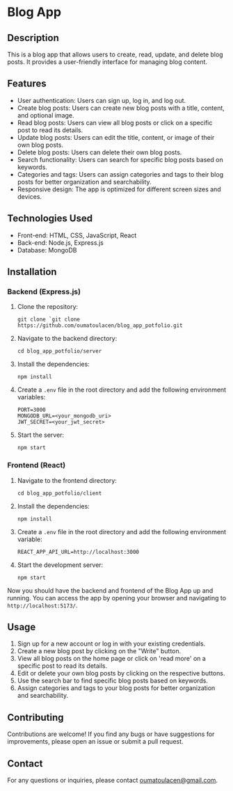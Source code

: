 # Blog App

## Description

This is a blog app that allows users to create, read, update, and delete blog posts. It provides a user-friendly interface for managing blog content.

## Features

- User authentication: Users can sign up, log in, and log out.
- Create blog posts: Users can create new blog posts with a title, content, and optional image.
- Read blog posts: Users can view all blog posts or click on a specific post to read its details.
- Update blog posts: Users can edit the title, content, or image of their own blog posts.
- Delete blog posts: Users can delete their own blog posts.
- Search functionality: Users can search for specific blog posts based on keywords.
- Categories and tags: Users can assign categories and tags to their blog posts for better organization and searchability.
- Responsive design: The app is optimized for different screen sizes and devices.

## Technologies Used

- Front-end: HTML, CSS, JavaScript, React
- Back-end: Node.js, Express.js
- Database: MongoDB

## Installation


### Backend (Express.js)

1. Clone the repository:

     ```
    git clone `git clone https://github.com/oumatoulacen/blog_app_potfolio.git
    ```

2. Navigate to the backend directory:

    ```
    cd blog_app_potfolio/server
    ```

3. Install the dependencies:

    ```
    npm install
    ```

4. Create a `.env` file in the root directory and add the following environment variables:

    ```
    PORT=3000
    MONGODB_URL=<your_mongodb_uri>
    JWT_SECRET=<your_jwt_secret>
    ```

5. Start the server:

    ```
    npm start
    ```

### Frontend (React)

1. Navigate to the frontend directory:

    ```
    cd blog_app_potfolio/client
    ```

2. Install the dependencies:

    ```
    npm install
    ```

3. Create a `.env` file in the root directory and add the following environment variable:

    ```
    REACT_APP_API_URL=http://localhost:3000
    ```

4. Start the development server:

    ```
    npm start
    ```

Now you should have the backend and frontend of the Blog App up and running. You can access the app by opening your browser and navigating to `http://localhost:5173/`.

## Usage

1. Sign up for a new account or log in with your existing credentials.
2. Create a new blog post by clicking on the "Write" button.
3. View all blog posts on the home page or click on 'read more' on a specific post to read its details.
4. Edit or delete your own blog posts by clicking on the respective buttons.
5. Use the search bar to find specific blog posts based on keywords.
6. Assign categories and tags to your blog posts for better organization and searchability.

## Contributing

Contributions are welcome! If you find any bugs or have suggestions for improvements, please open an issue or submit a pull request.

## Contact

For any questions or inquiries, please contact [oumatoulacen@gmail.com](mailto:oumatoulacen@gmail.com).
